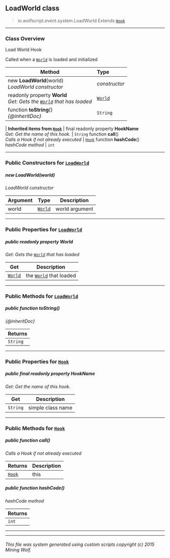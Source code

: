 ## LoadWorld __class__

>io.wolfscript.event.system.LoadWorld
>Extends [`Hook`](../../hook/Hook.md)

---

### Class Overview

Load World Hook <p/> Called when a [`World`](../../api/world/World.md) is loaded and initialized

Method | Type   
--- | :--- 
new __LoadWorld__(world) <br> _LoadWorld constructor_ | _constructor_
 readonly property __World__ <br> _Get: Gets the [`World`](../../api/world/World.md) that has loaded_ | [`World`](../../api/world/World.md)
 function __toString__() <br> _{@inheritDoc}_ | `String`
 |
__Inherited items from [`Hook`](../../hook/Hook.md)__ |
final readonly property __HookName__ <br> _Get: Get the name of this hook._ | `String`
 function __call__() <br> _Calls a Hook if not already executed_ | [`Hook`](../../hook/Hook.md)
 function __hashCode__() <br> _hashCode method_ | `int`





---

### Public Constructors for [`LoadWorld`](LoadWorld.md)

##### <a id='loadworld'></a>new __LoadWorld__(world) 

_LoadWorld constructor_

Argument | Type | Description  
--- | --- | --- 
world | [`World`](../../api/world/World.md) | world argument

---

### Public Properties for [`LoadWorld`](LoadWorld.md)

##### <a id='world'></a>public  readonly property __World__

_Get: Gets the [`World`](../../api/world/World.md) that has loaded_

Get | Description
--- | --- 
[`World`](../../api/world/World.md) | the [`World`](../../api/world/World.md) that loaded



---

### Public Methods for [`LoadWorld`](LoadWorld.md)

##### <a id='tostring'></a>public  function __toString__()

_{@inheritDoc}_

Returns | 
--- | 
`String` |


---

### Public Properties for [`Hook`](../../hook/Hook.md)

##### <a id='hookname'></a>public final readonly property __HookName__

_Get: Get the name of this hook._

Get | Description
--- | --- 
`String` | simple class name



---

### Public Methods for [`Hook`](../../hook/Hook.md)

##### <a id='call'></a>public  function __call__()

_Calls a Hook if not already executed_

Returns | Description
--- | --- 
[`Hook`](../../hook/Hook.md) | this


##### <a id='hashcode'></a>public  function __hashCode__()

_hashCode method_

Returns | 
--- | 
`int` |


---


---


###### This file was system generated using custom scripts copyright (c) 2015 Mining Wolf.
	

